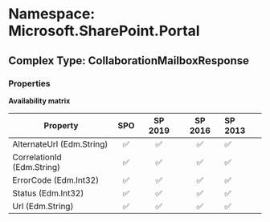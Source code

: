 # Namespace: Microsoft.SharePoint.Portal

## Complex Type: CollaborationMailboxResponse

### Properties

**Availability matrix**

Property | SPO | SP 2019 | SP 2016 | SP 2013
----------|:---:|:-------:|:-------:|:-------
AlternateUrl (Edm.String) | ✅ | ✅ | ✅ | ✅
CorrelationId (Edm.String) | ✅ | ✅ | ✅ | ✅
ErrorCode (Edm.Int32) | ✅ | ✅ | ✅ | ✅
Status (Edm.Int32) | ✅ | ✅ | ✅ | ✅
Url (Edm.String) | ✅ | ✅ | ✅ | ✅